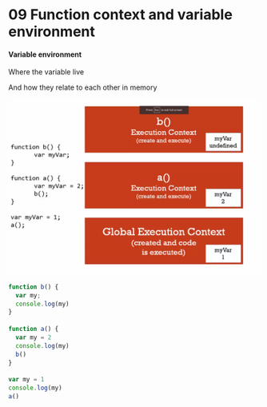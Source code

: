 # 09 Function context and variable environment

#### Variable environment

Where the variable live

And how they relate to each other in memory

![Variable environment](img/variable-environment.png)

```javascript
function b() {
  var my;
  console.log(my)
}

function a() {
  var my = 2
  console.log(my)
  b()
}

var my = 1
console.log(my)
a()
```